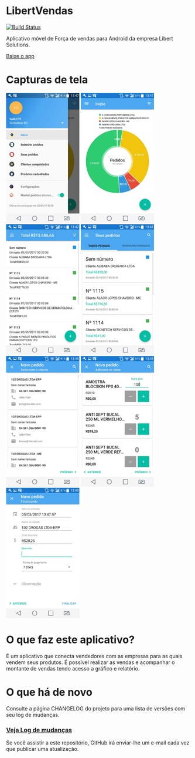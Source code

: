 # LibertVendas

[![Build Status](https://travis-ci.com/filipebezerra/LibertVendas.svg?token=WcsvdNDtxuY4LU57nsWY&branch=master)](https://travis-ci.com/filipebezerra/LibertVendas)

Aplicativo móvel de Força de vendas para Android da empresa Libert Solutions.

[Baixe o app](https://github.com/filipebezerra/LibertVendas/releases/download/v1.0.5/LibertVendas-1.0.5-release.apk)

# Capturas de tela
<img src="art/drawer_menu.jpg" alt="phone image" width="200px" />
<img src="art/graph.jpg" alt="phone image" width="200px" />
<img src="art/report.jpg" alt="phone image" width="200px" />
<img src="art/orders.jpg" alt="phone image" width="200px" />
<img src="art/order_flow_1.jpg" alt="phone image" width="200px" />
<img src="art/order_flow_2.jpg" alt="phone image" width="200px" />
<img src="art/order_flow_3.jpg" alt="phone image" width="200px" />

# O que faz este aplicativo?

É um aplicativo que conecta vendedores com as empresas para as quais vendem seus produtos. É possível realizar as vendas e acompanhar o montante de vendas tendo acesso a gráfico e relatório.

# O que há de novo

Consulte a página CHANGELOG do projeto para uma lista de versões com seu log de mudanças.

### [Veja Log de mudanças](https://github.com/filipebezerra/LibertVendas/blob/master/CHANGELOG.md)

Se você assistir a este repositório, GitHub irá enviar-lhe um e-mail cada vez que publicar uma atualização.
